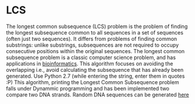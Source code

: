 # LCS
The longest common subsequence (LCS) problem is the problem of finding the longest subsequence common to all sequences in a set of sequences (often just two sequences). It differs from problems of finding common substrings: unlike substrings, subsequences are not required to occupy consecutive positions within the original sequences. The longest common subsequence problem is a classic computer science problem, and has applications in [bioinformatics](https://en.wikipedia.org/wiki/Bioinformatics).
This algorithm focuses on avoiding the overlapping i.e., avoid calculating the subsequence that has already been generated.
Use Python 2.7 (while entering the string, enter them in quotes :P)
This algorithm, printing the Longest Common Subsequence problem falls under Dynammic programming and has been implemented two compare two DNA strands.
Random DNA sequences can be generated [here](http://www.faculty.ucr.edu/~mmaduro/random.htm)
